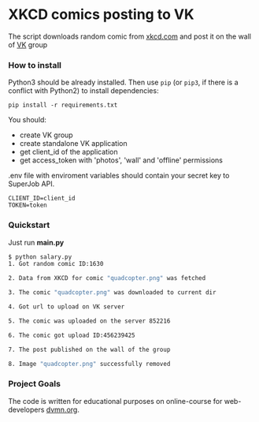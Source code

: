 # XKCD comics posting to VK
The script downloads random comic from [xkcd.com](https://xkcd.com/) and post it on the wall of [VK](https://vk.com/) group


### How to install

Python3 should be already installed. 
Then use `pip` (or `pip3`, if there is a conflict with Python2) to install dependencies:
```
pip install -r requirements.txt
```
You should:
- create VK group
- create standalone VK application
- get client_id of the application
- get access_token with 'photos', 'wall' and 'offline' permissions


.env file with enviroment variables should contain your secret key to SuperJob API.
```
CLIENT_ID=client_id
TOKEN=token
```


### Quickstart

Just run **main.py**
```bash
$ python salary.py
1. Got random comic ID:1630

2. Data from XKCD for comic "quadcopter.png" was fetched

3. The comic "quadcopter.png" was downloaded to current dir

4. Got url to upload on VK server

5. The comic was uploaded on the server 852216

6. The comic got upload ID:456239425

7. The post published on the wall of the group

8. Image "quadcopter.png" successfully removed
```


### Project Goals

The code is written for educational purposes on online-course for web-developers [dvmn.org](https://dvmn.org/).
